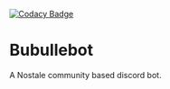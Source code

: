 
[![Codacy Badge](https://api.codacy.com/project/badge/Grade/8d2ea1d6b083488d9ca09fbd6acac76e)](https://app.codacy.com/gh/Eadroma/Bubulle-bot?utm_source=github.com&utm_medium=referral&utm_content=Eadroma/Bubulle-bot&utm_campaign=Badge_Grade)

# Bubullebot

A Nostale community based discord bot.
